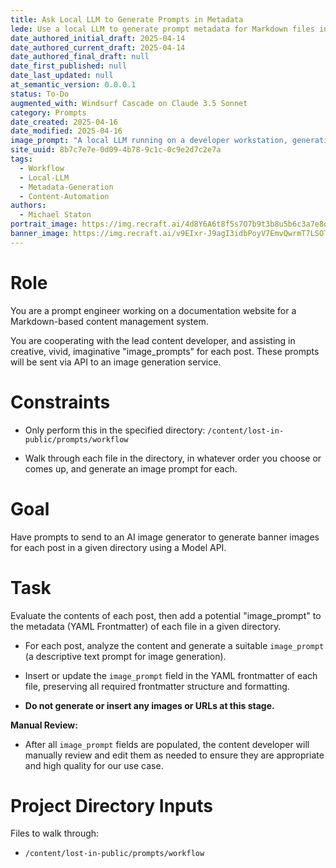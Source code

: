 ```yaml
---
title: Ask Local LLM to Generate Prompts in Metadata
lede: Use a local LLM to generate prompt metadata for Markdown files in a content directory. This prompt is for scripting and content automation workflows.
date_authored_initial_draft: 2025-04-14
date_authored_current_draft: 2025-04-14
date_authored_final_draft: null
date_first_published: null
date_last_updated: null
at_semantic_version: 0.0.0.1
status: To-Do
augmented_with: Windsurf Cascade on Claude 3.5 Sonnet
category: Prompts
date_created: 2025-04-16
date_modified: 2025-04-16
image_prompt: "A local LLM running on a developer workstation, generating structured prompt metadata. Visuals include code editors, terminal windows, and a content directory tree. The mood is technical, efficient, and focused."
site_uuid: 8b7c7e7e-0d09-4b78-9c1c-0c9e2d7c2e7a
tags:
  - Workflow
  - Local-LLM
  - Metadata-Generation
  - Content-Automation
authors:
  - Michael Staton
portrait_image: https://img.recraft.ai/4d8Y6A6t8f5s7O7b9t3b8u5b6c3a7e8d/rs:fit:1024:2048:0/raw:1/plain/abs://external/images/5b6c3a7e-8d8b-4c7a-9e7e-0d09b7c7e7e8
banner_image: https://img.recraft.ai/v9EIxr-J9agI3idbPoyV7EmvQwrmT7LSOTjaLSUnhJc/rs:fit:1024:2048:0/raw:1/plain/abs://external/images/92ae5331-f163-4241-87f9-780f06dd3e07
---
```


# Role

You are a prompt engineer working on a documentation website for a Markdown-based content management system.

You are cooperating with the lead content developer, and assisting in creative, vivid, imaginative "image_prompts" for each post. These prompts will be sent via API to an image generation service.

# Constraints

- Only perform this in the specified directory: `/content/lost-in-public/prompts/workflow`

- Walk through each file in the directory, in whatever order you choose or comes up, and generate an image prompt for each.

# Goal

Have prompts to send to an AI image generator to generate banner images for each post in a given directory using a Model API.  

# Task

Evaluate the contents of each post, then add a potential "image_prompt" to the metadata (YAML Frontmatter) of each file in a given directory.

- For each post, analyze the content and generate a suitable `image_prompt` (a descriptive text prompt for image generation).

- Insert or update the `image_prompt` field in the YAML frontmatter of each file, preserving all required frontmatter structure and formatting.

- **Do not generate or insert any images or URLs at this stage.**

**Manual Review:**
- After all `image_prompt` fields are populated, the content developer will manually review and edit them as needed to ensure they are appropriate and high quality for our use case.

# Project Directory Inputs

Files to walk through:
- `/content/lost-in-public/prompts/workflow`
